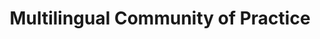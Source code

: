 ---
# This topic lives at
# https://digital.gov/topics/multilingual-community

slug: "multilingual-community"

# Topic Title
title: "Multilingual Community of Practice"

# description — keep it short and clear
summary: ""


# Weight
weight: 1

# For more information on managing topics,
# see https://github.com/GSA/digitalgov.gov/wiki
---